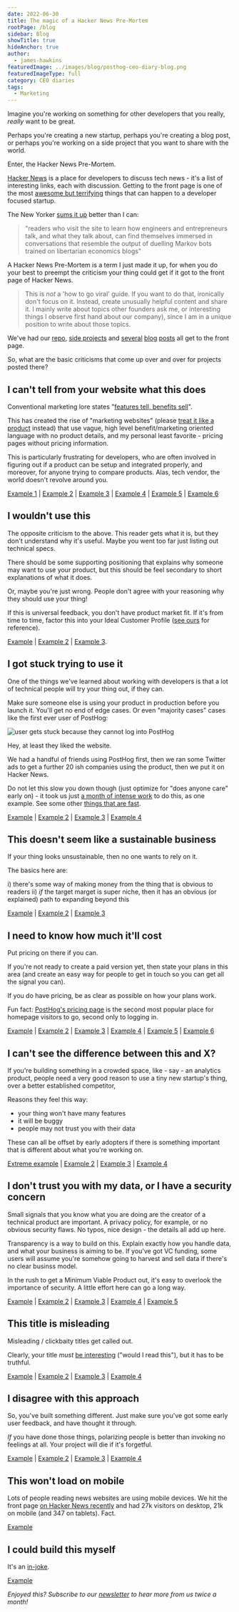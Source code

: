 ```yaml
---
date: 2022-06-30
title: The magic of a Hacker News Pre-Mortem
rootPage: /blog
sidebar: Blog
showTitle: true
hideAnchor: true
author:
  - james-hawkins
featuredImage: ../images/blog/posthog-ceo-diary-blog.png
featuredImageType: full
category: CEO diaries
tags:
  - Marketing
---
```


Imagine you're working on something for other developers that you really, _really_ want to be great.

Perhaps you're creating a new startup, perhaps you're creating a blog post, or perhaps you're working on a side project that you want to share with the world.

Enter, the Hacker News Pre-Mortem.

[Hacker News](https://news.ycombinator.com) is a place for developers to discuss tech news - it's a list of interesting links, each with discussion. Getting to the front page is one of the most [awesome but terrifying](https://twitter.com/james406/status/1506293206643785728) things that can happen to a developer focused startup.

The New Yorker [sums it up](https://www.newyorker.com/news/letter-from-silicon-valley/the-lonely-work-of-moderating-hacker-news) better than I can:

> "readers who visit the site to learn how engineers and entrepreneurs talk, and what they talk about, can find themselves immersed in conversations that resemble the output of duelling Markov bots trained on libertarian economics blogs"

A Hacker News Pre-Mortem is a term I just made it up, for when you do your best to preempt the criticism your thing could get if it got to the front page of Hacker News.

> This is _not_ a 'how to go viral' guide. If you want to do that, ironically don't focus on it. Instead, create unusually helpful content and share it. I mainly write about topics other founders ask me, or interesting things I observe first hand about our company), since I am in a unique position to write about those topics.

We've had our [repo](https://github.com/posthog/posthog), [side projects](https://isgoogleanalyticsillegal.com/) and [several](what-to-ask-in-interviews) [blog](story-about-pivots) [posts](moving-to-sf/) all get to the front page.

So, what are the basic criticisms that come up over and over for projects posted there?

## I can't tell from your website what this does

Conventional marketing lore states "[features tell, benefits sell](https://www.helpscout.com/blog/benefits-sell/)".

This has created the rise of "marketing websites" (please [treat it like a product](ceo-diary-4#treat-your-website-as-a-product-but-not-at-first) instead) that use vague, high level benefit/marketing oriented language with no product details, and my personal least favorite - pricing pages without pricing information.

This is particularly frustrating for developers, who are often involved in figuring out if a product can be setup and integrated properly, and moreover, for anyone trying to compare products. Alas, tech vendor, the world doesn't revolve around you.

[Example 1](https://news.ycombinator.com/item?id=30617507) | [Example 2](https://news.ycombinator.com/item?id=30699795) | [Example 3](https://news.ycombinator.com/item?id=30698479) | [Example 4](https://news.ycombinator.com/item?id=30278384) | [Example 5](https://news.ycombinator.com/item?id=29895661) | [Example 6](https://news.ycombinator.com/item?id=29901915)

## I wouldn't use this

The opposite criticism to the above. This reader gets what it is, but they don't understand why it's useful. Maybe you went too far just listing out technical specs.

There should be some supporting positioning that explains why someone may want to use your product, but this should be feel secondary to short explanations of what it does.

Or, maybe you're just wrong. People don't agree with your reasoning why they should use your thing!

If this is universal feedback, you don't have product market fit. If it's from time to time, factor this into your Ideal Customer Profile ([see ours](../handbook/strategy/overview#target-customers-for-2022) for reference).

[Example](https://news.ycombinator.com/item?id=30640487) | [Example 2](https://news.ycombinator.com/item?id=27503930) | [Example 3](https://news.ycombinator.com/item?id=27884669).

## I got stuck trying to use it

One of the things we've learned about working with developers is that a lot of technical people will try your thing out, if they can.

Make sure someone else is using your product in production before you launch it. You'll get no end of edge cases. Or even "majority cases" cases like the first ever user of PostHog:

![user gets stuck because they cannot log into PostHog](../images/02/Screenshot-2020-02-25-at-21.52.15.png)

Hey, at least they liked the website.

We had a handful of friends using PostHog first, then we ran some Twitter ads to get a further 20 ish companies using the product, then we put it on Hacker News.

Do not let this slow you down though (just optimize for "does anyone care" early on) - it took us just [a month of intense work](pivot-to-posthog) to do this, as one example. See some other [things that are fast](https://patrickcollison.com/fast).

[Example](https://news.ycombinator.com/item?id=30698771) | [Example 2](https://news.ycombinator.com/item?id=29892909) | [Example 3](https://news.ycombinator.com/item?id=29629604) | [Example 4](https://news.ycombinator.com/item?id=27885861)

## This doesn't seem like a sustainable business

If your thing looks unsustainable, then no one wants to rely on it.

The basics here are:

i) there's some way of making money from the thing that is obvious to readers
ii) _if_ the target marget is super niche, then it has an obvious (or explained) path to expanding beyond this

[Example](https://news.ycombinator.com/item?id=28289988) | [Example 2](https://news.ycombinator.com/item?id=20107991) | [Example 3](https://news.ycombinator.com/item?id=20108075)

## I need to know how much it'll cost

Put pricing on there if you can.

If you're not ready to create a paid version yet, then state your plans in this area (and create an easy way for people to get in touch so you can get all the signal you can).

If you do have pricing, be as clear as possible on how your plans work.

Fun fact: [PostHog's pricing page](../../pricing) is the second most popular place for homepage visitors to go, second only to logging in.

[Example](https://news.ycombinator.com/item?id=30618024) | [Example 2](https://news.ycombinator.com/item?id=28331535) | [Example 3](https://news.ycombinator.com/item?id=27974615) | [Example 4](https://news.ycombinator.com/item?id=26881171) | [Example 5](https://news.ycombinator.com/item?id=30357971) | [Example 6](https://news.ycombinator.com/item?id=22640023)

## I can't see the difference between this and X?

If you're building something in a crowded space, like - say - an analytics product, people need a very good reason to use a tiny new startup's thing, over a better established competitor,

Reasons they feel this way:

- your thing won't have many features
- it will be buggy
- people may not trust you with their data

These can all be offset by early adopters if there is something important that is different about what you're working on.

[Extreme example](https://news.ycombinator.com/item?id=30290722) | [Example 2](https://news.ycombinator.com/item?id=28120858) | [Example 3](https://news.ycombinator.com/item?id=28118240) | [Example 4](https://news.ycombinator.com/item?id=29262281)

## I don't trust you with my data, or I have a security concern

Small signals that you know what you are doing are the creator of a technical product are important. A privacy policy, for example, or no obvious security flaws. No typos, nice design - the details all add up here.

Transparency is a way to build on this. Explain exactly how you handle data, and what your business is aiming to be. If you've got VC funding, some users will assume you're somehow going to harvest and sell data if there's no clear businss model.

In the rush to get a Minimum Viable Product out, it's easy to overlook the importance of security. A little effort here can go a long way.

[Example](https://news.ycombinator.com/item?id=29898582) | [Example 2](https://news.ycombinator.com/item?id=28280362) | [Example 3](https://news.ycombinator.com/item?id=27978440) | [Example 4](https://news.ycombinator.com/item?id=30642077) | [Example 5](https://news.ycombinator.com/item?id=20109511)

## This title is misleading

Misleading / clickbaity titles get called out.

Clearly, your title _must_ [be interesting](writing-for-developers) ("would I read this"), but it has to be truthful.

[Example](https://news.ycombinator.com/item?id=30543456) | [Example 2](https://news.ycombinator.com/item?id=29792628) | [Example 3](https://news.ycombinator.com/item?id=31490603) | [Example 4](https://news.ycombinator.com/item?id=31478760)

## I disagree with this approach

So, you've built something different. Just make sure you've got some early user feedback, and have thought it through.

_If_ you have done those things, polarizing people is better than invoking no feelings at all. Your project will die if it's forgetful.

[Example](https://news.ycombinator.com/item?id=30594508) | [Example 2](https://news.ycombinator.com/item?id=30593513) | [Example 3](https://news.ycombinator.com/item?id=29845834) | [Example 4](https://news.ycombinator.com/item?id=29844670)

## This won't load on mobile

Lots of people reading news websites are using mobile devices. We hit the front page [on Hacker News recently](https://news.ycombinator.com/item?id=31906933) and had 27k visitors on desktop, 21k on mobile (and 347 on tablets). Fact.

[Example](https://news.ycombinator.com/item?id=28087142)

## I could build this myself

It's an [in-joke](https://news.ycombinator.com/item?id=8863).

[Example](https://news.ycombinator.com/item?id=28090851)

_Enjoyed this? Subscribe to our [newsletter](https://newsletter.posthog.com/subscribe) to hear more from us twice a month!_
